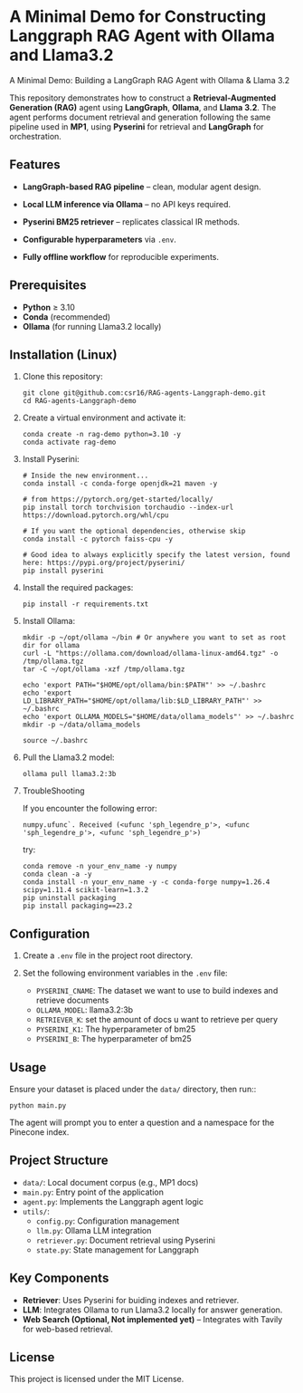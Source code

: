 # A Minimal Demo for Constructing Langgraph RAG Agent with Ollama and Llama3.2

A Minimal Demo: Building a LangGraph RAG Agent with Ollama & Llama 3.2

This repository demonstrates how to construct a **Retrieval-Augmented Generation (RAG)** agent using **LangGraph**, **Ollama**, and **Llama 3.2**.
The agent performs document retrieval and generation following the same pipeline used in **MP1**, using **Pyserini** for retrieval and **LangGraph** for orchestration.

## Features

- **LangGraph-based RAG pipeline** – clean, modular agent design.

- **Local LLM inference via Ollama** – no API keys required.

- **Pyserini BM25 retriever** – replicates classical IR methods.

- **Configurable hyperparameters** via `.env`.

- **Fully offline workflow** for reproducible experiments.

## Prerequisites

- **Python** ≥ 3.10
- **Conda** (recommended)
- **Ollama** (for running Llama3.2 locally)

## Installation (Linux)

1. Clone this repository:

   ```
   git clone git@github.com:csr16/RAG-agents-Langgraph-demo.git
   cd RAG-agents-Langgraph-demo
   ```

2. Create a virtual environment and activate it:

   ```
   conda create -n rag-demo python=3.10 -y
   conda activate rag-demo
   ```

3. Install Pyserini:
   ```
   # Inside the new environment...
   conda install -c conda-forge openjdk=21 maven -y

   # from https://pytorch.org/get-started/locally/
   pip install torch torchvision torchaudio --index-url https://download.pytorch.org/whl/cpu

   # If you want the optional dependencies, otherwise skip
   conda install -c pytorch faiss-cpu -y

   # Good idea to always explicitly specify the latest version, found here: https://pypi.org/project/pyserini/
   pip install pyserini
   ```

4. Install the required packages:

   ```
   pip install -r requirements.txt
   ```

5. Install Ollama:

   ```
   mkdir -p ~/opt/ollama ~/bin # Or anywhere you want to set as root dir for ollama
   curl -L "https://ollama.com/download/ollama-linux-amd64.tgz" -o /tmp/ollama.tgz
   tar -C ~/opt/ollama -xzf /tmp/ollama.tgz

   echo 'export PATH="$HOME/opt/ollama/bin:$PATH"' >> ~/.bashrc
   echo 'export LD_LIBRARY_PATH="$HOME/opt/ollama/lib:$LD_LIBRARY_PATH"' >> ~/.bashrc
   echo 'export OLLAMA_MODELS="$HOME/data/ollama_models"' >> ~/.bashrc
   mkdir -p ~/data/ollama_models

   source ~/.bashrc
   ```

6. Pull the Llama3.2 model:

   ```
   ollama pull llama3.2:3b
   ```

7. TroubleShooting

   If you encounter the following error:
   ```
   numpy.ufunc`. Received (<ufunc 'sph_legendre_p'>, <ufunc 'sph_legendre_p'>, <ufunc 'sph_legendre_p'>)
   ```

   try:
   ```
   conda remove -n your_env_name -y numpy
   conda clean -a -y
   conda install -n your_env_name -y -c conda-forge numpy=1.26.4 scipy=1.11.4 scikit-learn=1.3.2
   pip uninstall packaging
   pip install packaging==23.2
   ```

## Configuration

1. Create a `.env` file in the project root directory.

2. Set the following environment variables in the `.env` file:

   - `PYSERINI_CNAME`: The dataset we want to use to build indexes and retrieve documents
   - `OLLAMA_MODEL`: llama3.2:3b
   - `RETRIEVER_K`: set the amount of docs u want to retrieve per query
   - `PYSERINI_K1`: The hyperparameter of bm25
   - `PYSERINI_B`: The hyperparameter of bm25

## Usage

Ensure your dataset is placed under the `data/` directory, then run::

``` 
python main.py 
```

The agent will prompt you to enter a question and a namespace for the Pinecone index.

## Project Structure

- `data/`: Local document corpus (e.g., MP1 docs)
- `main.py`: Entry point of the application
- `agent.py`: Implements the Langgraph agent logic
- `utils/`:
  - `config.py`: Configuration management
  - `llm.py`: Ollama LLM integration
  - `retriever.py`: Document retrieval using Pyserini
  - `state.py`: State management for Langgraph

## Key Components

- **Retriever**: Uses Pyserini for buiding indexes and retriever.
- **LLM**: Integrates Ollama to run Llama3.2 locally for answer generation.
- **Web Search (Optional, Not implemented yet)** – Integrates with Tavily for web-based retrieval.

## License

This project is licensed under the MIT License.